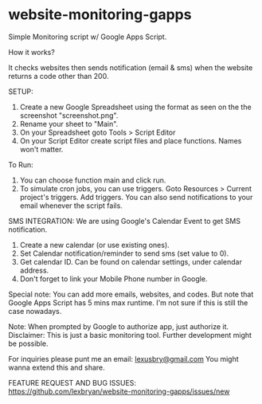 website-monitoring-gapps
========================

Simple Monitoring script w/ Google Apps Script.

How it works?

It checks websites then sends notification (email & sms) when the website returns a code other than 200.


SETUP:

1. Create a new Google Spreadsheet using the format as seen on the the screenshot "screenshot.png".
2. Rename your sheet to "Main".
3. On your Spreadsheet goto Tools > Script Editor
4. On your Script Editor create script files and place functions. Names won't matter.

To Run:

1. You can choose function main and click run.
2. To simulate cron jobs, you can use triggers. Goto Resources > Current project's triggers.
   Add triggers. You can also send notifications to your email whenever the script fails.

SMS INTEGRATION:
We are using Google's Calendar Event to get SMS notification.

1. Create a new calendar (or use existing ones).
2. Set Calendar notification/reminder to send sms (set value to 0).
3. Get calendar ID. Can be found on calendar settings, under calendar address.
4. Don't forget to link your Mobile Phone number in Google.

Special note: You can add more emails, websites, and codes. But note that Google Apps Script has 5 mins max runtime. I'm not sure if this is still the case nowadays.

Note: When prompted by Google to authorize app, just authorize it.
Disclaimer: This is just a basic monitoring tool. Further development might be possible.

For inquiries please punt me an email: lexusbry@gmail.com
You might wanna extend this and share.

FEATURE REQUEST AND BUG ISSUES: https://github.com/lexbryan/website-monitoring-gapps/issues/new


